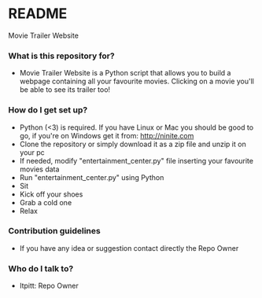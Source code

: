 # README #

Movie Trailer Website

### What is this repository for? ###

* Movie Trailer Website is a Python script that allows you to build a webpage containing all your favourite movies. Clicking on a movie you'll be able to see its trailer too!

### How do I get set up? ###

* Python (<3) is required. If you have Linux or Mac you should be good to go, if you're on Windows get it from: http://ninite.com
* Clone the repository or simply download it as a zip file and unzip it on your pc
* If needed, modify "entertainment_center.py" file inserting your favourite movies data
* Run "entertainment_center.py" using Python
* Sit
* Kick off your shoes
* Grab a cold one
* Relax

### Contribution guidelines ###

* If you have any idea or suggestion contact directly the Repo Owner

### Who do I talk to? ###

* ltpitt: Repo Owner